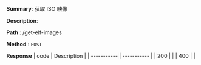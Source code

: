 **Summary**: 获取 ISO 映像

**Description**:

**Path** : /get-elf-images

**Method** : `POST`

**Response**
| code      | Description |
| ----------- | ----------- |
|  200   |       |
|  400   |       |

